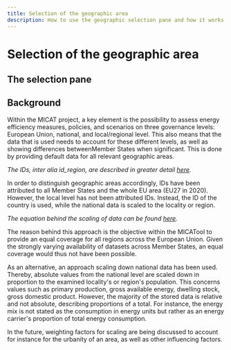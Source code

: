 ```yaml
---
title: Selection of the geographic area
description: How to use the geographic selection pane and how it works in the back end
---
```



Selection of the geographic area
===

The selection pane
-




Background
----

Within the MICAT project, a key element is the possibility to assess energy efficiency measures, policies, and 
scenarios on three governance levels: European Union, national, and local/regional level.
This also means that the data that is used needs to account for these different levels, as well as showing 
differences betweenMember States when significant. This is done by providing default data for all relevant 
geographic areas.

*The IDs, inter alia id_region, are described in greater detail [here](../indices/indices_description.md).*

In order to distinguish geographic areas accordingly, IDs have been attributed to all Member States and the whole 
EU area (EU27 in 2020). However, the local level has not been attributed IDs. Instead, the ID of the country is
used, while the national data is scaled to the locality or region. 

*The equation behind the scaling of data can be found [here](../modules/local_scaling.md).*

The reason behind this approach is the objective within the MICATool to provide an equal coverage for all regions
across the European Union. Given the strongly varying availability of datasets across Member States, an equal
coverage would thus not have been possible. 

As an alternative, an approach scaling down national data has been used. Thereby, absolute values from the national
level are scaled down in proportion to the examined locality's or region's population. This concerns values such as
primary production, gross available energy, dwelling stock, gross domestic product. However, the majority of the
stored data is relative and not absolute, describing proportions of a total. For instance, the energy mix is not stated
as the consumption in energy units but rather as an energy carrier's proportion of total energy consumption.

In the future, weighting factors for scaling are being discussed to account for instance for the urbanity of an area,
as well as other influencing factors.